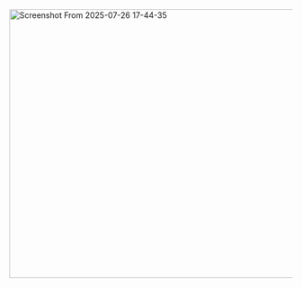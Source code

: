 <img width="878" height="478" alt="Screenshot From 2025-07-26 17-44-35" src="https://github.com/user-attachments/assets/62a166a3-7497-415a-8aec-f3064e829861" />
